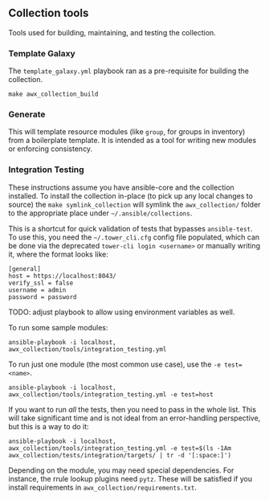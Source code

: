 ## Collection tools

Tools used for building, maintaining, and testing the collection.

### Template Galaxy

The `template_galaxy.yml` playbook ran as a pre-requisite for building the collection.

```
make awx_collection_build
```

### Generate

This will template resource modules (like `group`, for groups in inventory) from a boilerplate template.
It is intended as a tool for writing new modules or enforcing consistency.

### Integration Testing

These instructions assume you have ansible-core and the collection installed.
To install the collection in-place (to pick up any local changes to source)
the `make symlink_collection` will symlink the `awx_collection/` folder to
the appropriate place under `~/.ansible/collections`.

This is a shortcut for quick validation of tests that bypasses `ansible-test`.
To use this, you need the `~/.tower_cli.cfg` config file populated,
which can be done via the deprecated `tower-cli login <username>` or manually
writing it, where the format looks like:

```
[general]
host = https://localhost:8043/
verify_ssl = false
username = admin
password = password
```

TODO: adjust playbook to allow using environment variables as well.

To run some sample modules:

```
ansible-playbook -i localhost, awx_collection/tools/integration_testing.yml
```

To run just one module (the most common use case), use the `-e test=<name>`.

```
ansible-playbook -i localhost, awx_collection/tools/integration_testing.yml -e test=host
```

If you want to run _all_ the tests, then you need to pass in the whole list.
This will take significant time and is not ideal from an error-handling perspective,
but this is a way to do it:

```
ansible-playbook -i localhost, awx_collection/tools/integration_testing.yml -e test=$(ls -1Am awx_collection/tests/integration/targets/ | tr -d '[:space:]')
```

Depending on the module, you may need special dependencies.
For instance, the rrule lookup plugins need `pytz`.
These will be satisfied if you install requirements in `awx_collection/requirements.txt`.
